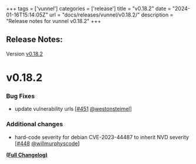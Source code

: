 +++
tags = ['vunnel']
categories = ['release']
title = "v0.18.2"
date = "2024-01-16T15:14:05Z"
url = "docs/releases/vunnel/v0.18.2/"
description = "Release notes for vunnel v0.18.2"
+++

## Release Notes:
Version [v0.18.2](https://github.com/anchore/vunnel/releases/tag/v0.18.2)

# v0.18.2

### Bug Fixes

- update vulnerability urls [[#451](https://github.com/anchore/vunnel/pull/451) [@westonsteimel](https://github.com/westonsteimel)]

### Additional changes
- hard-code severity for debian CVE-2023-44487 to inherit NVD severity [[#448](https://github.com/anchore/vunnel/pull/448) [@willmurphyscode](https://github.com/willmurphyscode)]

**[(Full Changelog)](https://github.com/anchore/vunnel/compare/v0.18.1...v0.18.2)**
